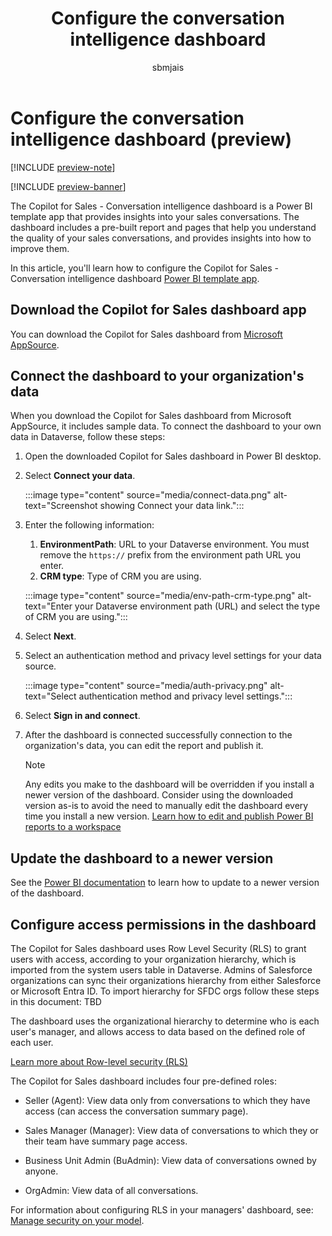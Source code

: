 ﻿---
title: Configure the conversation intelligence dashboard
description: Connect the conversation intelligence dashboard to your organization's data in Dataverse.
ms.date: 02/01/2024
ms.topic: article
ms.service: dynamics-365-sales
author: sbmjais
ms.author: shjais
manager: shujoshi
ms.custom:
  - ai-gen-docs-bap
  - ai-gen-desc
  - ai-seo-date:01/29/2024
---

# Configure the conversation intelligence dashboard (preview)

[!INCLUDE [preview-note](includes/preview-note.md)]

[!INCLUDE [preview-banner](includes/preview-banner.md)]


The Copilot for Sales - Conversation intelligence dashboard is a Power BI template app that provides insights into your sales conversations. The dashboard includes a pre-built report and pages that help you understand the quality of your sales conversations, and provides insights into how to improve them.

In this article, you'll learn how to configure the Copilot for Sales - Conversation intelligence dashboard [Power BI template app](/power-bi/connect-data/service-template-apps-overview).

## Download the Copilot for Sales dashboard app

You can download the Copilot for Sales dashboard from [Microsoft AppSource](https://go.microsoft.com/fwlink/p/?linkid=2259835).

## Connect the dashboard to your organization's data 

When you download the Copilot for Sales dashboard from Microsoft AppSource, it includes sample data. To connect the dashboard to your own data in Dataverse, follow these steps:

1.  Open the downloaded Copilot for Sales dashboard in Power BI desktop.

2.  Select **Connect your data**.  
 
    :::image type="content" source="media/connect-data.png" alt-text="Screenshot showing Connect your data link.":::

3.  Enter the following information:
    1. **EnvironmentPath**: URL to your Dataverse environment. You must remove the `https://` prefix from the environment path URL you enter.
    1. **CRM type**: Type of CRM you are using.  
      
    :::image type="content" source="media/env-path-crm-type.png" alt-text="Enter your Dataverse environment path (URL) and select the type of CRM you are using.":::

4.  Select **Next**.

5.  Select an authentication method and privacy level settings for your data source.

    :::image type="content" source="media/auth-privacy.png" alt-text="Select authentication method and privacy level settings.":::

6.  Select **Sign in and connect**.

7.  After the dashboard is connected successfully connection to the organization's data, you can edit the report and publish it.  
    
    > [!NOTE]
    > Any edits you make to the dashboard will be overridden if you install a newer version of the dashboard. Consider using the downloaded version as-is to avoid the need to manually edit the dashboard every time you install a new version. [Learn how to edit and publish Power BI reports to a workspace](/power-bi/connect-data/service-template-apps-install-distribute)

## Update the dashboard to a newer version

See the [Power BI documentation](/power-bi/connect-data/service-template-apps-overview) to learn how to update to a newer version of the dashboard.

## Configure access permissions in the dashboard

The Copilot for Sales dashboard uses Row Level Security (RLS) to grant users with access, according to your organization hierarchy, which is imported from the system users table in Dataverse. Admins of Salesforce organizations can sync their organizations hierarchy from either Salesforce or Microsoft Entra ID. To import hierarchy for SFDC orgs follow these steps in this document: TBD

The dashboard uses the organizational hierarchy to determine who is each user's manager, and allows access to data based on the defined role of each user.

[Learn more about Row-level security (RLS)](/power-bi/enterprise/service-admin-rls)

The Copilot for Sales dashboard includes four pre-defined roles:

-   Seller (Agent): View data only from conversations to which they have access (can access the conversation summary page).

-   Sales Manager (Manager): View data of conversations to which they or their team have summary page access.

-   Business Unit Admin (BuAdmin): View data of conversations owned by anyone.

-   OrgAdmin: View data of all conversations.

For information about configuring RLS in your managers' dashboard, see: [Manage security on your model](/power-bi/enterprise/service-admin-rls#manage-security-on-your-model).

